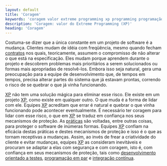 ```yaml
---
layout: default
title: 'Coragem'
keywords: 'coragem valor extreme programming xp programming programação extrema'
description: 'Coragem: valor do Extreme Programming (XP)'
heading: 'Coragem'
---
```


Costuma-se dizer que a única constante em um projeto de software é a mudança. Clientes mudam de idéia com freqüência, mesmo quando fecham [contratos][co] nos quais, teoricamente, assumem o compromisso de não alterar o que está na especificação. Eles mudam porque aprendem durante o projeto e descobrem problemas mais prioritários a serem solucionados ou formas mais apropriadas de resolvê-los. Embora isso seja natural, gera uma preocupação para a equipe de desenvolvimento que, de tempos em tempos, precisa alterar partes do sistema que já estavam prontas, correndo o risco de se quebrar o que já vinha funcionando.

[XP][] não tem uma solução mágica para eliminar esse risco. Ele existe em um projeto [XP][], como existe em qualquer outro. O que muda é a forma de lidar com ele. Equipes [XP][] acreditam que errar é natural e quebrar o que vinha funcionando pode acontecer eventualmente. É necessário ter coragem para lidar com esse risco, o que em [XP][] se traduz em confiança nos seus mecanismos de proteção. As [práticas][pra] são voltadas, entre outras coisas, para proteger o software de inúmeras formas. Equipes [XP][] confiam na eficácia destas práticas e destes mecanismos de proteção e isso é o que as tornam receptivas a mudanças. Assim, ao invés de frear a criatividade do cliente e evitar mudanças, equipes [XP][] as consideram inevitáveis e procuram se adaptar a elas com segurança e com coragem, isto é, com confiança em seus mecanismos de proteção, tais como [desenvolvimento orientado a testes][tdd], [programação em par][pp] e [integração contínua][int].

[XP]:		/xp
[co]:		/xp/praticas/contrato
[pra]:		/xp/praticas
[tdd]:		/xp/praticas/tdd
[pp]:		/xp/praticas/programacao_par
[int]:		/xp/praticas/integracao